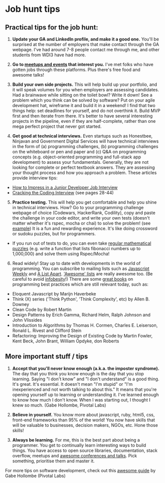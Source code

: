 # Job hunt tips

## Practical tips for the job hunt:

1. **Update your GA and LinkedIn profile, and make it a good one.** You'll be surprised at the number of employers that make contact through the GA webpage. I've had around 7-8 people contact me through me, and other students from WDI3 have had more.

2. **Go to [meetups and events](https://webuild.sg/) that interest you.** I've met folks who have gotten jobs through these platforms. Plus there's free food and awesome talks!

3. **Build your own side projects.** This will help build up your portfolio, and it will speak volumes for you when employers are assessing candidates. Had a brainwave while sitting on the toilet bowl? Write it down! See a problem which you think can be solved by software? Put on your agile development hat, wireframe it and build it in a weekend! I find that two things help: set deadlines for yourself, and do not overthink it. Build MVP first and then iterate from there. It's better to have several interesting projects in the pipeline, even if they are half-complete, rather than one mega perfect project that never got started.

4. **Get good at technical interviews.** Even startups such as Honestbee, Ninjavan and Government Digital Services will have technical interviews in the form of (a) programming challenges, (b) programming challenges on the whiteboard or pen and paper and (c) Q&A on programming concepts (e.g. object-oriented programming and full-stack app development) to assess your fundamentals. Generally, they are not looking for complete or perfect textbook answers. They are assessing your thought process and how you approach a problem. These articles provide interview tips:

  - [How to Impress in a Junior Developer Job Interview](https://medium.com/@CodementorIO/how-to-impress-in-a-junior-developer-job-interview-2d2fb325a66c#.2mskcv53j)
  - [Cracking the Coding Interview](https://robot.bolink.org/ebooks/Cracking%20the%20Coding%20Interview%20-%20150%20Programming%20Interview%20Questions%20and%20Solutions%204e%20Small.pdf) (see pages 28-44)

5. **Practice testing.** This will help you get comfortable and help you shine in technical interviews. How? Go to your programming challenge webpage of choice (Codewars, HackerRank, Codility), copy and paste the challenge in your code editor, and write your own tests (doesn't matter whether it's rspec, mocha or chai) to solve the problem! (see [example](https://github.com/davified/recursion-practice)) It is a fun and rewarding experience. It's like doing crossword or sudoku puzzles, but for programmers.

  - If you run out of tests to do, you can even take [regular mathematical puzzles](https://projecteuler.net/) (e.g. write a function that lists fibonacci numbers up to 1,000,000) and solve them using Rspec/Mocha!

6. Read widely! Stay up to date with developments in the world of programming. You can subscribe to mailing lists such as [Javascript Weekly](http://javascriptweekly.com/) and [A List Apart](http://alistapart.com/). ['Awesome' lists](https://github.com/detailyang/awesome-cheatsheet) are really awesome too. (Be careful to avoid [infobesity](https://en.wikipedia.org/wiki/Information_overload)!) There are some [great books](http://bit.ly/2eP0swQ) on programming best practices which are still relevant today, such as:

  - Eloquent Javascript by Marijn Haverbeke
  - Think (X) series ('Think Python', 'Think Complexity', etc) by Allen B. Downey
  - Clean Code by Robert Martin
  - Design Patterns by Erich Gamma, Richard Helm, Ralph Johnson and John Vlissides
  - Introduction to Algorithms by Thomas H. Cormen, Charles E. Leiserson, Ronald L. Rivest and Clifford Stein
  - Refactoring: Improving the Design of Existing Code by Martin Fowler, Kent Beck, John Brant, William Opdyke, don Roberts

## More important stuff / tips

1. **Accept that you'll never know enough (a.k.a. the imposter syndrome).** The day that you think you know enough is the day that you stop learning. Saying "I don't know" and "I don't understand" is a good thing. It's great. It's essential. It doesn't mean "I'm stupid" or "I'm inexperienced and not worth talking to about this." It means that you're opening yourself up to learning or understanding it. I've learned enough to know how much I don't know. When I was starting out, I thought I knew so much. (Gabe Hollombe, Pivotal Labs)

2. **Believe in yourself.** You know more about javascript, ruby, html5, css, front-end frameworks than 95% of the world! You now have skills that will be valuable to businesses, decision makers, NGOs, etc. Hone those skills!

3. **Always be learning.** For me, this is the best part about being a programmer. You get to continually learn interesting ways to build things. You have access to open source libraries, documentation, stack overflow, meetups and [awesome conferences and talks](https://engineers.sg/). Pick something, prioritise them and master it.

For more tips on software development, check out this [awesome guide](https://docs.google.com/document/d/1tMgtfyHz31x2Mtnp9TvlpE2V1S8iQ32nNx-NxJIIpkI/edit) by Gabe Hollombe (Pivotal Labs)
